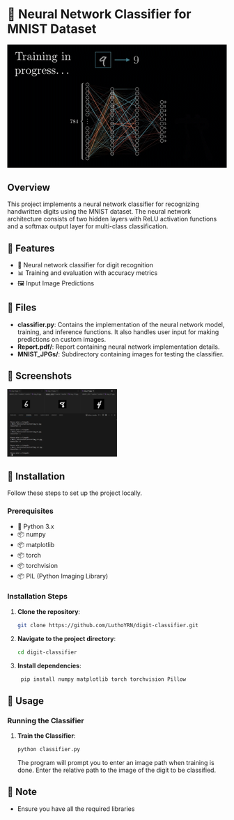 # 🔢 Neural Network Classifier for MNIST Dataset

<div align="center">
  <img src="README/ANN.gif" alt="Animated Neural Network">
</div>

## Overview

This project implements a neural network classifier for recognizing handwritten digits using the MNIST dataset. The neural network architecture consists of two hidden layers with ReLU activation functions and a softmax output layer for multi-class classification.

## 🚀 Features

- 🤖 Neural network classifier for digit recognition
- 📊 Training and evaluation with accuracy metrics
- 🖼️ Input Image Predictions

## 📂 Files

- **classifier.py**: Contains the implementation of the neural network model, training, and inference functions. It also handles user input for making predictions on custom images.
- **Report.pdf/**: Report containing neural network implementation details.
- **MNIST_JPGs/**: Subdirectory containing images for testing the classifier.

## 📸 Screenshots

<img src="README/screenshot.png" alt="Sample Classification" width = "50%">

## 🔧 Installation

Follow these steps to set up the project locally.

### Prerequisites

- 🐍 Python 3.x
- 📦 numpy
- 📦 matplotlib
- 📦 torch
- 📦 torchvision
- 📦 PIL (Python Imaging Library)

### Installation Steps

1. **Clone the repository**:
   ```sh
   git clone https://github.com/LuthoYRN/digit-classifier.git
   ```
2. **Navigate to the project directory**:
   ```sh
   cd digit-classifier
   ```
3. **Install dependencies**:
   ```sh
    pip install numpy matplotlib torch torchvision Pillow
   ```

## 🏃 Usage

### Running the Classifier

1. **Train the Classifier**:
   ```sh
   python classifier.py
   ```
   The program will prompt you to enter an image path when training is done. Enter the relative path to the image of the digit to be classified.

## 📌 Note

- Ensure you have all the required libraries
